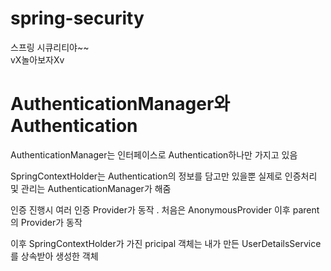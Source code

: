 # spring-security
스프링 시큐리티야~~  
vX놀아보자Xv

# AuthenticationManager와 Authentication

AuthenticationManager는 인터페이스로 Authentication하나만 가지고 있음

SpringContextHolder는 Authentication의 정보를 담고만 있을뿐 실제로 인증처리 및 관리는 AuthenticationManager가 해줌

인증 진행시 여러 인증 Provider가 동작 . 처음은 AnonymousProvider 이후 parent의 Provider가 동작

이후 SpringContextHolder가 가진 pricipal 객체는 내가 만든 UserDetailsService를 상속받아 생성한 객체
